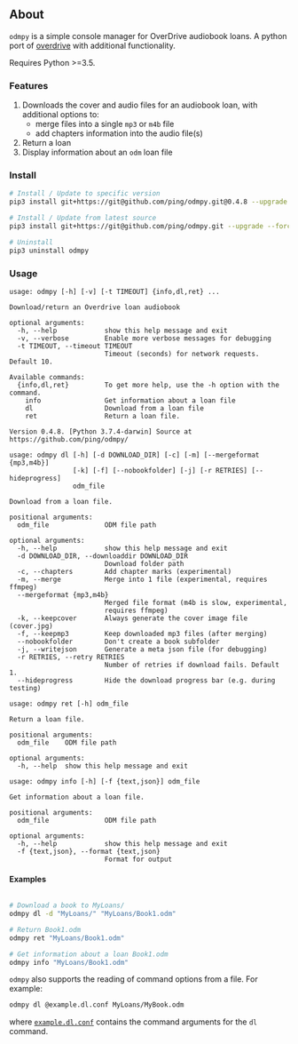 ## About

`odmpy` is a simple console manager for OverDrive audiobook loans. A python port of [overdrive](https://github.com/chbrown/overdrive) with additional functionality.

Requires Python >=3.5.

### Features

1. Downloads the cover and audio files for an audiobook loan, with additional options to:
   - merge files into a single `mp3` or `m4b` file
   - add chapters information into the audio file(s)
2. Return a loan
3. Display information about an `odm` loan file

### Install

```bash
# Install / Update to specific version
pip3 install git+https://git@github.com/ping/odmpy.git@0.4.8 --upgrade

# Install / Update from latest source
pip3 install git+https://git@github.com/ping/odmpy.git --upgrade --force-reinstall

# Uninstall
pip3 uninstall odmpy
```

### Usage

```
usage: odmpy [-h] [-v] [-t TIMEOUT] {info,dl,ret} ...

Download/return an Overdrive loan audiobook

optional arguments:
  -h, --help            show this help message and exit
  -v, --verbose         Enable more verbose messages for debugging
  -t TIMEOUT, --timeout TIMEOUT
                        Timeout (seconds) for network requests. Default 10.

Available commands:
  {info,dl,ret}         To get more help, use the -h option with the command.
    info                Get information about a loan file
    dl                  Download from a loan file
    ret                 Return a loan file.

Version 0.4.8. [Python 3.7.4-darwin] Source at https://github.com/ping/odmpy/
```

```
usage: odmpy dl [-h] [-d DOWNLOAD_DIR] [-c] [-m] [--mergeformat {mp3,m4b}]
                [-k] [-f] [--nobookfolder] [-j] [-r RETRIES] [--hideprogress]
                odm_file

Download from a loan file.

positional arguments:
  odm_file              ODM file path

optional arguments:
  -h, --help            show this help message and exit
  -d DOWNLOAD_DIR, --downloaddir DOWNLOAD_DIR
                        Download folder path
  -c, --chapters        Add chapter marks (experimental)
  -m, --merge           Merge into 1 file (experimental, requires ffmpeg)
  --mergeformat {mp3,m4b}
                        Merged file format (m4b is slow, experimental,
                        requires ffmpeg)
  -k, --keepcover       Always generate the cover image file (cover.jpg)
  -f, --keepmp3         Keep downloaded mp3 files (after merging)
  --nobookfolder        Don't create a book subfolder
  -j, --writejson       Generate a meta json file (for debugging)
  -r RETRIES, --retry RETRIES
                        Number of retries if download fails. Default 1.
  --hideprogress        Hide the download progress bar (e.g. during testing)
```

```
usage: odmpy ret [-h] odm_file

Return a loan file.

positional arguments:
  odm_file    ODM file path

optional arguments:
  -h, --help  show this help message and exit
```

```
usage: odmpy info [-h] [-f {text,json}] odm_file

Get information about a loan file.

positional arguments:
  odm_file              ODM file path

optional arguments:
  -h, --help            show this help message and exit
  -f {text,json}, --format {text,json}
                        Format for output
```

#### Examples

```bash

# Download a book to MyLoans/
odmpy dl -d "MyLoans/" "MyLoans/Book1.odm"

# Return Book1.odm
odmpy ret "MyLoans/Book1.odm"

# Get information about a loan Book1.odm
odmpy info "MyLoans/Book1.odm"

```

`odmpy` also supports the reading of command options from a file. For example:

```bash
odmpy dl @example.dl.conf MyLoans/MyBook.odm
```
where [`example.dl.conf`](https://github.com/ping/odmpy/blob/master/example.dl.conf) contains the command arguments for the `dl` command.
